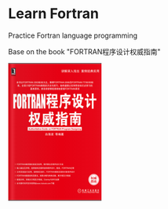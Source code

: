 # Learn Fortran

Practice Fortran language programming

Base on the book "FORTRAN程序设计权威指南"

![book cover](/img/cover-fortran-design.png)